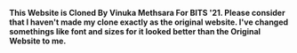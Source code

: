 <b>This Website is Cloned By Vinuka Methsara For BITS '21. Please consider that I haven't made my clone exactly as the original website. I've changed somethings like font and sizes 
for it looked better than the Original Website to me.</b>
